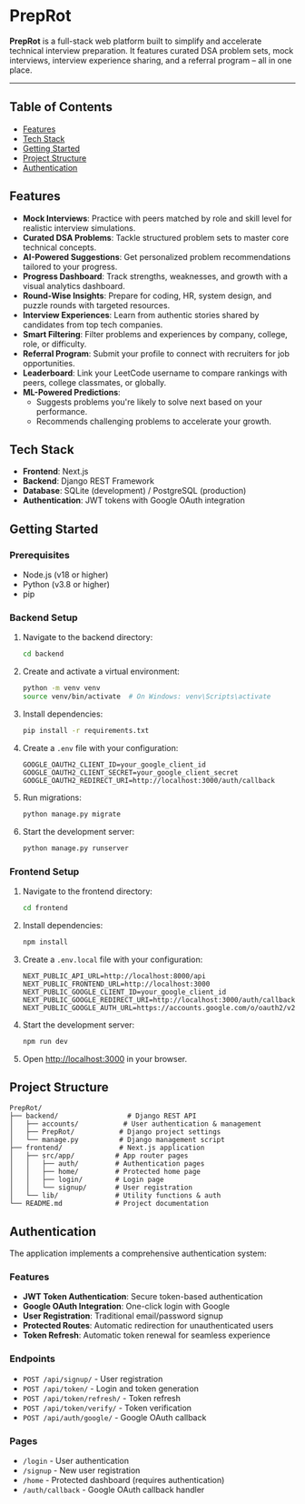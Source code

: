 # PrepRot

**PrepRot** is a full-stack web platform built to simplify and accelerate technical interview preparation. It features curated DSA problem sets, mock interviews, interview experience sharing, and a referral program – all in one place.

---

## Table of Contents
- [Features](#features)
- [Tech Stack](#tech-stack)
- [Getting Started](#getting-started)
- [Project Structure](#project-structure)
- [Authentication](#authentication)

## Features
- **Mock Interviews**: Practice with peers matched by role and skill level for realistic interview simulations.
- **Curated DSA Problems**: Tackle structured problem sets to master core technical concepts.
- **AI-Powered Suggestions**: Get personalized problem recommendations tailored to your progress.
- **Progress Dashboard**: Track strengths, weaknesses, and growth with a visual analytics dashboard.
- **Round-Wise Insights**: Prepare for coding, HR, system design, and puzzle rounds with targeted resources.
- **Interview Experiences**: Learn from authentic stories shared by candidates from top tech companies.
- **Smart Filtering**: Filter problems and experiences by company, college, role, or difficulty.
- **Referral Program**: Submit your profile to connect with recruiters for job opportunities.
- **Leaderboard**: Link your LeetCode username to compare rankings with peers, college classmates, or globally.
- **ML-Powered Predictions**:
  - Suggests problems you're likely to solve next based on your performance.
  - Recommends challenging problems to accelerate your growth.

## Tech Stack
- **Frontend**: Next.js
- **Backend**: Django REST Framework
- **Database**: SQLite (development) / PostgreSQL (production)
- **Authentication**: JWT tokens with Google OAuth integration

## Getting Started

### Prerequisites
- Node.js (v18 or higher)
- Python (v3.8 or higher)
- pip

### Backend Setup
1. Navigate to the backend directory:
   ```bash
   cd backend
   ```

2. Create and activate a virtual environment:
   ```bash
   python -m venv venv
   source venv/bin/activate  # On Windows: venv\Scripts\activate
   ```

3. Install dependencies:
   ```bash
   pip install -r requirements.txt
   ```

4. Create a `.env` file with your configuration:
   ```env
   GOOGLE_OAUTH2_CLIENT_ID=your_google_client_id
   GOOGLE_OAUTH2_CLIENT_SECRET=your_google_client_secret
   GOOGLE_OAUTH2_REDIRECT_URI=http://localhost:3000/auth/callback
   ```

5. Run migrations:
   ```bash
   python manage.py migrate
   ```

6. Start the development server:
   ```bash
   python manage.py runserver
   ```

### Frontend Setup
1. Navigate to the frontend directory:
   ```bash
   cd frontend
   ```

2. Install dependencies:
   ```bash
   npm install
   ```

3. Create a `.env.local` file with your configuration:
   ```env
   NEXT_PUBLIC_API_URL=http://localhost:8000/api
   NEXT_PUBLIC_FRONTEND_URL=http://localhost:3000
   NEXT_PUBLIC_GOOGLE_CLIENT_ID=your_google_client_id
   NEXT_PUBLIC_GOOGLE_REDIRECT_URI=http://localhost:3000/auth/callback
   NEXT_PUBLIC_GOOGLE_AUTH_URL=https://accounts.google.com/o/oauth2/v2/auth
   ```

4. Start the development server:
   ```bash
   npm run dev
   ```

5. Open [http://localhost:3000](http://localhost:3000) in your browser.

## Project Structure
```
PrepRot/
├── backend/                 # Django REST API
│   ├── accounts/           # User authentication & management
│   ├── PrepRot/           # Django project settings
│   └── manage.py          # Django management script
├── frontend/              # Next.js application
│   ├── src/app/          # App router pages
│   │   ├── auth/         # Authentication pages
│   │   ├── home/         # Protected home page
│   │   ├── login/        # Login page
│   │   └── signup/       # User registration
│   └── lib/              # Utility functions & auth
└── README.md             # Project documentation
```

## Authentication

The application implements a comprehensive authentication system:

### Features
- **JWT Token Authentication**: Secure token-based authentication
- **Google OAuth Integration**: One-click login with Google
- **User Registration**: Traditional email/password signup
- **Protected Routes**: Automatic redirection for unauthenticated users
- **Token Refresh**: Automatic token renewal for seamless experience

### Endpoints
- `POST /api/signup/` - User registration
- `POST /api/token/` - Login and token generation
- `POST /api/token/refresh/` - Token refresh
- `POST /api/token/verify/` - Token verification
- `POST /api/auth/google/` - Google OAuth callback

### Pages
- `/login` - User authentication
- `/signup` - New user registration
- `/home` - Protected dashboard (requires authentication)
- `/auth/callback` - Google OAuth callback handler

